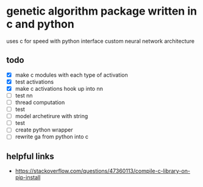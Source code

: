 # genetic algorithm package written in c and python

uses c for speed with python interface
custom neural network architecture

## todo

- [x] make c modules with each type of activation
- [x] test activations
- [x] make c activations hook up into nn
- [ ] test nn
- [ ] thread computation
- [ ] test
- [ ] model archetirure with string
- [ ] test
- [ ] create python wrapper
- [ ] rewrite ga from python into c

## helpful links

- <https://stackoverflow.com/questions/47360113/compile-c-library-on-pip-install>
